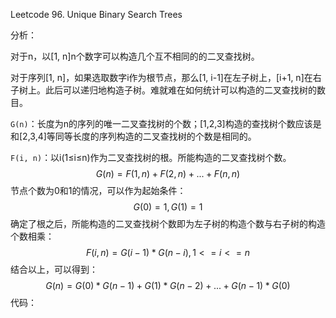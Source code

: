 Leetcode 96. Unique Binary Search Trees

分析：

对于n，以[1, n]n个数字可以构造几个互不相同的的二叉查找树。

对于序列[1, n]，如果选取数字i作为根节点，那么[1, i-1]在左子树上，[i+1, n]在右子树上。此后可以递归地构造子树。难就难在如何统计可以构造的二叉查找树的数目。

`G(n)`：长度为n的序列的唯一二叉查找树的个数；[1,2,3]构造的查找树个数应该是和[2,3,4]等同等长度的序列构造的二叉查找树的个数是相同的。

`F(i, n)`：以i(1≤i≤n)作为二叉查找树的根。所能构造的二叉查找树个数。
$$
G(n)=F(1,n)+F(2,n)+...+F(n,n)
$$
节点个数为0和1的情况，可以作为起始条件：
$$
G(0)=1,G(1)=1
$$
确定了根之后，所能构造的二叉查找树个数即为左子树的构造个数与右子树的构造个数相乘：
$$
F(i,n)=G(i-1)*G(n-i),1<=i<=n
$$
结合以上，可以得到：
$$
G(n) = G(0)*G(n-1) + G(1)*G(n-2)+...+G(n-1)*G(0)
$$
代码：

